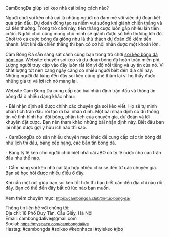 <p>CamBongDa giúp soi kèo nhà cái bằng cách nào?</p>

<p>Nguời chơi soi kèo nhà cái là những người có đam mê với việc dự đoán kết quả trận đấu. Dự đoán đúng tạo ra niềm vui sướng khi giành chiến thắng và cả tiền thưởng. Trong trò chơi này, tiền thắng cược luôn gấp nhiều lần tiền cược. Người chơi cũng mong chờ mình sẽ giành được số tiền thưởng lớn đó. Chơi trò cá cược bóng đá giống như là thử thách dự đoán để kiếm tiền nhanh. Một khi đã chiến thắng thì bạn có cơ hội nhận được một khoản lớn.</p>

<p>Cảm Bóng Đá sẵn sàng sát cánh cùng bạn trong trò chơi <a href="https://cambongda.club/">soi kèo bóng đá hôm nay</a>. Website chuyên soi kèo và dự đoán bóng đá hoàn toàn miễn phí. Lượng người truy cập vào đây luôn rất lớn vì độ nổi tiếng và uy tín của nó. Vì chất lượng tốt nên càng ngày càng có nhiều người biết đến địa chỉ này. Những người đã từng đến đây soi kèo cũng ghé thăm lại vì họ thấy được những giá trị và lợi ích nó mang lại.</p>

<p>Website Cam Bong Da cung cấp các bài nhận định trận đấu và thông tin bóng đá ở nhiều dạng khác nhau:</p>

<p>- Bài nhận định sẽ được chính các chuyên gia soi kèo viết. Họ sẽ tự mình phân tích trận đấu rồi tạo ra bài nhận định. Một bài nhận định có đủ thông tin về tình hình hai đội bóng, phân tích của chuyên gia, dự đoán và lời khuyên đặt cược. Bạn nên tham khảo những bài nhận định này. Biết đâu bạn lại nhận được gợi ý hữu ích nào thì sao.</p>

<p>- CamBongDa có sẵn nhiều chuyên mục khác để cung cấp các tin bóng đá như lịch thi đấu, bảng xếp hạng, các bản tin bóng đá.</p>

<p>- Bảng tỷ lệ kèo cho người chơi biết nhà cái JBO có tỷ lệ cược cho các trận đấu như thế nào.</p>

<p>- Cẩm nang soi kèo nhà cái tập hợp nhiều chia sẻ đến từ các chuyên gia. Bạn sẽ học hỏi được nhiều điều ở đây.</p>

<p>Khi cần một nơi giúp bạn soi kèo tốt hơn thì bạn biết cần đến địa chỉ nào rồi đấy. Bạn có thể đến đây bất cứ lúc nào bạn muốn.</p>

<p>Xem thêm chuyên mục:&nbsp;<span style="color:rgb(17, 85, 204); font-family:arial; font-size:10pt"><a class="in-cell-link" href="https://cambongda.club/tin-tuc-bong-da/" target="_blank">https://cambongda.club/tin-tuc-bong-da/</a></span></p>

<p>Thông tin liên hệ với chúng tôi:<br />
Địa chỉ: 18 Phố Duy Tân, Cầu Giấy, Hà Nội<br />
Email: cambongdalive@gmail.com<br />
Social:&nbsp;<span style="color:rgb(17, 85, 204); font-family:arial; font-size:10pt"><a class="in-cell-link" href="https://myspace.com/cambongdalive" target="_blank">https://myspace.com/cambongdalive</a></span><br />
Hastag: #cambongda #soikeo #keonhacai #tylekeo #jbo</p>
